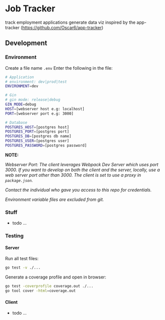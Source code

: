 # Job Tracker

track employment applications
generate data viz
inspired by the app-tracker (https://github.com/Oscar6/app-tracker)

## Development

### Environment
Create a file name `.env`
Enter the following in the file:
```bash
# Application
# environment: dev|prod|test
ENVIRONMENT=dev

# Gin
# gin mode: release|debug
GIN_MODE=debug
HOST=[webserver host e.g: localhost]
PORT=[webserver port e.g: 3000]

# Database
POSTGRES_HOST=[postgres host]
POSTGRES_PORT=[postgres port]
POSTGRES_DB=[postgres db name]
POSTGRES_USER=[postgres user]
POSTGRES_PASSWORD=[postgres password]
```

__NOTE:__

_Webserver Port: The client leverages Webpack Dev Server which uses port 3000.
If you want to develop on both the client and the server, locally, use a web server port other than 3000. The client is set to use a proxy in `package.json`._

_Contact the individual who gave you access to this repo for credentials._

_Environment variable files are excluded from git._

### Stuff
 - todo ...

### Testing

#### Server
Run all test files:
```bash
go test -v ./...
```

Generate a coverage profile and open in browser:
```bash
go test -coverprofile coverage.out ./...
go tool cover -html=coverage.out
```


#### Client
 - todo ...
